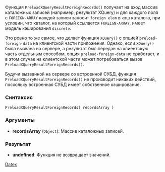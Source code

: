 Функция `PreloadXQueryResultForeignRecords()` получает на вход массив каталожных записей (например, результат XQuery) и для каждого поля с `FOREIGN-ARRAY` каждой записи заносит `foreign elem` в кэш каталога, при условии, что каталог, на который ссылается `FOREIGN-ARRAY`, имеет модель кэширования `discrete`.

Это ровно то же самое, что делает функция `XQuery()` с опцией `preload-foreign-data` на клиентской части приложения. Однако, если `XQuery()` была вызвана на сервере, а результат был передан на клиентскую часть отдельным способом, опция `preload-foreign-data` не сработает, и в этом случае на клиентской части может потребоваться вызов `PreloadXQueryResultForeignRecords()`.

Будучи вызванной на сервере со встроенной СУБД, функция `PreloadXQueryResultForeignRecords()` не производит никаких действий, поскольку встроенная СУБД имеет собственное кэширование.

### Синтаксис
`PreloadXQueryResultForeignRecords( recordsArray )`

### Аргументы
- **recordsArray** (`Object`): Массив каталожных записей.

### Результат
- **undefined**: Функция не возвращает значений.

[Datex](http://docs.datex.ru/article.htm?id=7172076235998782869)